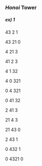 ### *Honoi* Tower 

##### ex) 1

43
2
1

43
21
0

4
21
3

41
2
3

4
1
32

4
0
321

0
4
321

0
41
32

2
41
3

21
4
3

21
43
0

2
43
1

0
432
1

0
4321
0

